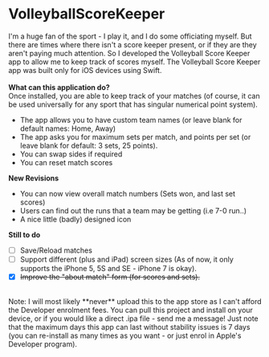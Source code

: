 # VolleyballScoreKeeper
I'm a huge fan of the sport - I play it, and I do some officiating myself. But there are times where there isn't a score keeper present, or if they are they aren't paying much attention. So I developed the Volleyball Score Keeper app to allow me to keep track of scores myself. The Volleyball Score Keeper app was built only for iOS devices using Swift.
<br />
<br />
**What can this application do?**<br />
Once installed, you are able to keep track of your matches (of course, it can be used universally for any sport that has singular numerical point system).
- The app allows you to have custom team names (or leave blank for default names: Home, Away)
- The app asks you for maximum sets per match, and points per set (or leave blank for default: 3 sets, 25 points).
- You can swap sides if required
- You can reset match scores

**New Revisions**
- You can now view overall match numbers (Sets won, and last set scores)
- Users can find out the runs that a team may be getting (i.e 7-0 run..)
- A nice little (badly) designed icon 

**Still to do**
- [ ] Save/Reload matches
- [ ] Support different (plus and iPad) screen sizes (As of now, it only supports the iPhone 5, 5S and SE - iPhone 7 is okay).
- [X] ~~Improve the "about match" form (for scores and sets).~~

<br />
Note: I will most likely **never** upload this to the app store as I can't afford the Developer enrolment fees. You can pull this project and install on your device, or if you would like a direct .ipa file - send me a message! Just note that the maximum days this app can last without stability issues is 7 days (you can re-install as many times as you want - or just enrol in Apple's Developer program).

